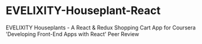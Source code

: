 # EVELIXITY-Houseplant-React
EVELIXITY Houseplants - A React &amp; Redux Shopping Cart App for Coursera 'Developing Front-End Apps with React' Peer Review
